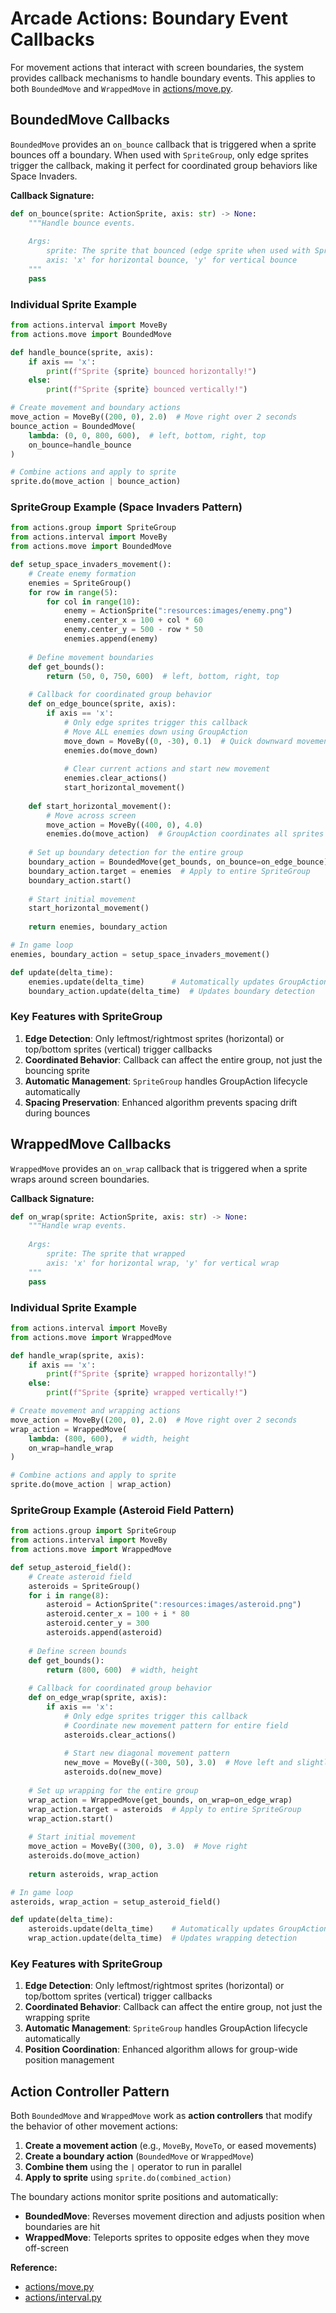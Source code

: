 # Arcade Actions: Boundary Event Callbacks

For movement actions that interact with screen boundaries, the system provides callback mechanisms to handle boundary events. This applies to both `BoundedMove` and `WrappedMove` in [actions/move.py](../actions/move.py).

## BoundedMove Callbacks

`BoundedMove` provides an `on_bounce` callback that is triggered when a sprite bounces off a boundary. When used with `SpriteGroup`, only edge sprites trigger the callback, making it perfect for coordinated group behaviors like Space Invaders.

**Callback Signature:**
```python
def on_bounce(sprite: ActionSprite, axis: str) -> None:
    """Handle bounce events.
    
    Args:
        sprite: The sprite that bounced (edge sprite when used with SpriteGroup)
        axis: 'x' for horizontal bounce, 'y' for vertical bounce
    """
    pass
```

### Individual Sprite Example
```python
from actions.interval import MoveBy
from actions.move import BoundedMove

def handle_bounce(sprite, axis):
    if axis == 'x':
        print(f"Sprite {sprite} bounced horizontally!")
    else:
        print(f"Sprite {sprite} bounced vertically!")

# Create movement and boundary actions
move_action = MoveBy((200, 0), 2.0)  # Move right over 2 seconds
bounce_action = BoundedMove(
    lambda: (0, 0, 800, 600),  # left, bottom, right, top
    on_bounce=handle_bounce
)

# Combine actions and apply to sprite
sprite.do(move_action | bounce_action)
```

### SpriteGroup Example (Space Invaders Pattern)
```python
from actions.group import SpriteGroup
from actions.interval import MoveBy
from actions.move import BoundedMove

def setup_space_invaders_movement():
    # Create enemy formation
    enemies = SpriteGroup()
    for row in range(5):
        for col in range(10):
            enemy = ActionSprite(":resources:images/enemy.png")
            enemy.center_x = 100 + col * 60
            enemy.center_y = 500 - row * 50
            enemies.append(enemy)
    
    # Define movement boundaries
    def get_bounds():
        return (50, 0, 750, 600)  # left, bottom, right, top
    
    # Callback for coordinated group behavior
    def on_edge_bounce(sprite, axis):
        if axis == 'x':
            # Only edge sprites trigger this callback
            # Move ALL enemies down using GroupAction
            move_down = MoveBy((0, -30), 0.1)  # Quick downward movement
            enemies.do(move_down)
            
            # Clear current actions and start new movement
            enemies.clear_actions()
            start_horizontal_movement()
    
    def start_horizontal_movement():
        # Move across screen
        move_action = MoveBy((400, 0), 4.0)
        enemies.do(move_action)  # GroupAction coordinates all sprites
    
    # Set up boundary detection for the entire group
    boundary_action = BoundedMove(get_bounds, on_bounce=on_edge_bounce)
    boundary_action.target = enemies  # Apply to entire SpriteGroup
    boundary_action.start()
    
    # Start initial movement
    start_horizontal_movement()
    
    return enemies, boundary_action

# In game loop
enemies, boundary_action = setup_space_invaders_movement()

def update(delta_time):
    enemies.update(delta_time)      # Automatically updates GroupActions
    boundary_action.update(delta_time)  # Updates boundary detection
```

### Key Features with SpriteGroup

1. **Edge Detection**: Only leftmost/rightmost sprites (horizontal) or top/bottom sprites (vertical) trigger callbacks
2. **Coordinated Behavior**: Callback can affect the entire group, not just the bouncing sprite
3. **Automatic Management**: `SpriteGroup` handles GroupAction lifecycle automatically
4. **Spacing Preservation**: Enhanced algorithm prevents spacing drift during bounces

## WrappedMove Callbacks

`WrappedMove` provides an `on_wrap` callback that is triggered when a sprite wraps around screen boundaries.

**Callback Signature:**
```python
def on_wrap(sprite: ActionSprite, axis: str) -> None:
    """Handle wrap events.
    
    Args:
        sprite: The sprite that wrapped
        axis: 'x' for horizontal wrap, 'y' for vertical wrap
    """
    pass
```

### Individual Sprite Example
```python
from actions.interval import MoveBy
from actions.move import WrappedMove

def handle_wrap(sprite, axis):
    if axis == 'x':
        print(f"Sprite {sprite} wrapped horizontally!")
    else:
        print(f"Sprite {sprite} wrapped vertically!")

# Create movement and wrapping actions
move_action = MoveBy((200, 0), 2.0)  # Move right over 2 seconds
wrap_action = WrappedMove(
    lambda: (800, 600),  # width, height
    on_wrap=handle_wrap
)

# Combine actions and apply to sprite
sprite.do(move_action | wrap_action)
```

### SpriteGroup Example (Asteroid Field Pattern)
```python
from actions.group import SpriteGroup
from actions.interval import MoveBy
from actions.move import WrappedMove

def setup_asteroid_field():
    # Create asteroid field
    asteroids = SpriteGroup()
    for i in range(8):
        asteroid = ActionSprite(":resources:images/asteroid.png")
        asteroid.center_x = 100 + i * 80
        asteroid.center_y = 300
        asteroids.append(asteroid)
    
    # Define screen bounds
    def get_bounds():
        return (800, 600)  # width, height
    
    # Callback for coordinated group behavior
    def on_edge_wrap(sprite, axis):
        if axis == 'x':
            # Only edge sprites trigger this callback
            # Coordinate new movement pattern for entire field
            asteroids.clear_actions()
            
            # Start new diagonal movement pattern
            new_move = MoveBy((-300, 50), 3.0)  # Move left and slightly up
            asteroids.do(new_move)
    
    # Set up wrapping for the entire group
    wrap_action = WrappedMove(get_bounds, on_wrap=on_edge_wrap)
    wrap_action.target = asteroids  # Apply to entire SpriteGroup
    wrap_action.start()
    
    # Start initial movement
    move_action = MoveBy((300, 0), 3.0)  # Move right
    asteroids.do(move_action)
    
    return asteroids, wrap_action

# In game loop
asteroids, wrap_action = setup_asteroid_field()

def update(delta_time):
    asteroids.update(delta_time)    # Automatically updates GroupActions
    wrap_action.update(delta_time)  # Updates wrapping detection
```

### Key Features with SpriteGroup

1. **Edge Detection**: Only leftmost/rightmost sprites (horizontal) or top/bottom sprites (vertical) trigger callbacks
2. **Coordinated Behavior**: Callback can affect the entire group, not just the wrapping sprite
3. **Automatic Management**: `SpriteGroup` handles GroupAction lifecycle automatically
4. **Position Coordination**: Enhanced algorithm allows for group-wide position management

## Action Controller Pattern

Both `BoundedMove` and `WrappedMove` work as **action controllers** that modify the behavior of other movement actions:

1. **Create a movement action** (e.g., `MoveBy`, `MoveTo`, or eased movements)
2. **Create a boundary action** (`BoundedMove` or `WrappedMove`)
3. **Combine them** using the `|` operator to run in parallel
4. **Apply to sprite** using `sprite.do(combined_action)`

The boundary actions monitor sprite positions and automatically:
- **BoundedMove**: Reverses movement direction and adjusts position when boundaries are hit
- **WrappedMove**: Teleports sprites to opposite edges when they move off-screen

**Reference:**
- [actions/move.py](../actions/move.py)
- [actions/interval.py](../actions/interval.py)
